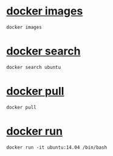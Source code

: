 # [docker images](01_docker_images.md)
```
docker images
```

# [docker search](02_docker_search.md)
```
docker search ubuntu
```

# [docker pull](03_docker_pull.md)
```
docker pull
```

# [docker run](04_docker_run.md)
```
docker run -it ubuntu:14.04 /bin/bash
```
